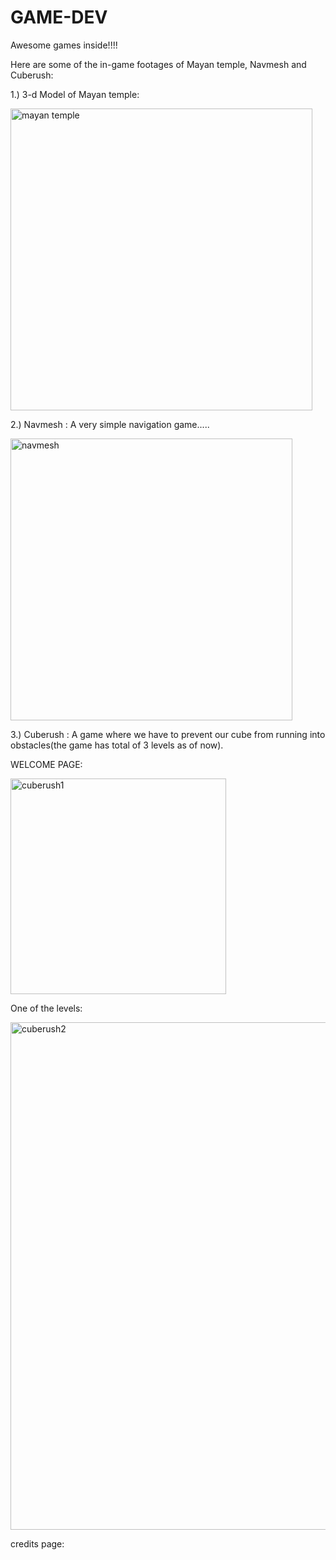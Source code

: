 # GAME-DEV
Awesome games inside!!!!

Here are some of the in-game footages of Mayan temple, Navmesh and Cuberush:

1.) 3-d Model of Mayan temple: 


<img width="483" alt="mayan temple" src="https://user-images.githubusercontent.com/56968440/95654954-8d74cb00-0b21-11eb-836f-64e256f97abe.PNG">




2.) Navmesh : A very simple navigation game.....


<img width="451" alt="navmesh" src="https://user-images.githubusercontent.com/56968440/95655035-26a3e180-0b22-11eb-8240-8a8594131ff5.PNG">


3.) Cuberush : A game where we have to prevent our cube from running into obstacles(the game has total of 3 levels as of now).

WELCOME PAGE:  

<img width="345" alt="cuberush1" src="https://user-images.githubusercontent.com/56968440/95655100-9b771b80-0b22-11eb-89d8-8a8129c555b2.PNG">

One of the levels: 

<img width="812" alt="cuberush2" src="https://user-images.githubusercontent.com/56968440/95655241-7f27ae80-0b23-11eb-8b28-15e7f0e8d3bb.PNG">

credits page:


